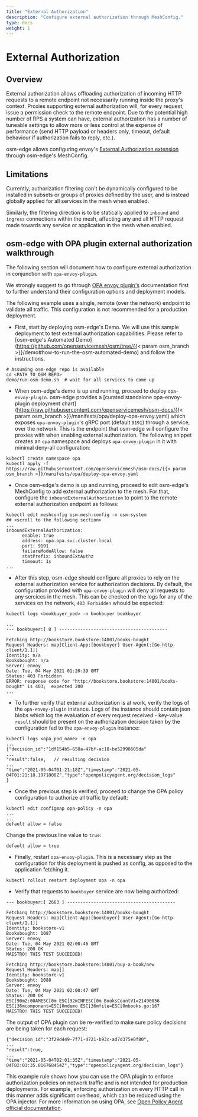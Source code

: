 ```yaml
---
title: "External Authorization"
description: "Configure external authorization through MeshConfig."
type: docs
weight: 1
---
```

# External Authorization

## Overview
External authorization allows offloading authorization of incoming HTTP requests to a remote endpoint not necessarily running inside the proxy's context.
Proxies supporting external authorization will, for every request, issue a permission check to the remote endpoint. Due to the potential high number of RPS a system can have, external authorization has a number of tuneable settings to allow more or less control at the expense of performance (send HTTP payload or headers only, timeout, default behaviour if authorization fails to reply, etc.).

osm-edge allows configuring envoy's [External Authorization extension](https://www.envoyproxy.io/docs/envoy/latest/configuration/http/http_filters/ext_authz_filter) through osm-edge's MeshConfig.

## Limitations
Currently, authorization filtering can't be dynamically configured to be installed in subsets or groups of proxies defined by the user, and is instead globally applied for all services in the mesh when enabled.

Similarly, the filtering direction is to be statically applied to  `inbound` and `ingress` connections within the mesh, affecting any and all HTTP request made towards any service or application in the mesh when enabled.


## osm-edge with OPA plugin external authorization walkthrough
The following section will document how to configure external authorization in conjunction with `opa-envoy-plugin`.

We strongly suggest to go through [OPA envoy plugin's](https://github.com/open-policy-agent/opa-envoy-plugin) documentation first to further understand their configuration options and deployment models.

The following example uses a single, remote (over the network) endpoint to validate all traffic. This configuration is not recommended for a production deployment.

- First, start by deploying osm-edge's Demo. We will use this sample deployment to test external authorization capabilities. Please refer to [osm-edge's Automated Demo](https://github.com/openservicemesh/osm/tree/{{< param osm_branch >}}/demo#how-to-run-the-osm-automated-demo) and follow the instructions.

```
# Assuming osm-edge repo is available
cd <PATH_TO_OSM_REPO>
demo/run-osm-demo.sh  # wait for all services to come up
```

- When osm-edge's demo is up and running, proceed to deploy `opa-envoy-plugin`. osm-edge provides a [curated standalone opa-envoy-plugin deployment chart](https://raw.githubusercontent.com/openservicemesh/osm-docs/{{< param osm_branch >}}/manifests/opa/deploy-opa-envoy.yaml) which exposes `opa-envoy-plugin`'s gRPC port (default `9191`) through a service, over the network. This is the endpoint that osm-edge will configure the proxies with when enabling external authorization. The following snippet creates an `opa` namespace and deploys `opa-envoy-plugin` in it with minimal deny-all configuration:

```
kubectl create namespace opa
kubectl apply -f https://raw.githubusercontent.com/openservicemesh/osm-docs/{{< param osm_branch >}}/manifests/opa/deploy-opa-envoy.yaml
```

- Once osm-edge's demo is up and running, proceed to edit osm-edge's MeshConfig to add external authorization to the mesh. For that, configure the `inboundExternalAuthorization` to point to the remote external authorization endpoint as follows:

```
kubectl edit meshconfig osm-mesh-config -n osm-system
## <scroll to the following section>
...
inboundExternalAuthorization:
      enable: true
      address: opa.opa.svc.cluster.local
      port: 9191
      failureModeAllow: false
      statPrefix: inboundExtAuthz
      timeout: 1s
...
```

- After this step, osm-edge should configure all proxies to rely on the external authorization service for authorization decisions. By default, the configuration provided with `opa-envoy-plugin` will deny all requests to any sercices in the mesh. This can be checked on the logs for any of the services on the network, `403 Forbidden` whould be expected:
```
kubectl logs <bookbuyer_pod> -n bookbuyer bookbuyer
```
```
...
--- bookbuyer:[ 8 ] -----------------------------------------

Fetching http://bookstore.bookstore:14001/books-bought
Request Headers: map[Client-App:[bookbuyer] User-Agent:[Go-http-client/1.1]]
Identity: n/a
Booksbought: n/a
Server: envoy
Date: Tue, 04 May 2021 01:20:39 GMT
Status: 403 Forbidden
ERROR: response code for "http://bookstore.bookstore:14001/books-bought" is 403;  expected 200
...
```

- To further verify that external authorization is at work, verify the logs of the `opa-envoy-plugin` instance. Logs of the instance should contain json blobs which log the evaluation of every request received - key-value `result` should be present on the authorization decision taken by the configuration fed to the `opa-envoy-plugin` instance:
```
kubectl logs <opa_pod_name> -n opa
...
{"decision_id":"1df154b5-658a-47bf-ac18-be52998605da"
...
"result":false,   // resulting decision
...
"time":"2021-05-04T01:21:18Z","timestamp":"2021-05-04T01:21:18.1971808Z","type":"openpolicyagent.org/decision_logs"
}
```

- Once the previous step is verified, proceed to change the OPA policy configuration to authorize all traffic by default:

```
kubectl edit configmap opa-policy -n opa
...
...
default allow = false
```
Change the previous line value to `true`:
```
default allow = true
```

- Finally, restart `opa-envoy-plugin`. This is a necessary step as the configuration for this deployment is pushed as config, as opposed to the application fetching it.
```
kubectl rollout restart deployment opa -n opa
```

- Verify that requests to `bookbuyer` service are now being authorized:
```
--- bookbuyer:[ 2663 ] -----------------------------------------

Fetching http://bookstore.bookstore:14001/books-bought
Request Headers: map[Client-App:[bookbuyer] User-Agent:[Go-http-client/1.1]]
Identity: bookstore-v1
Booksbought: 1087
Server: envoy
Date: Tue, 04 May 2021 02:00:46 GMT
Status: 200 OK
MAESTRO! THIS TEST SUCCEEDED!

Fetching http://bookstore.bookstore:14001/buy-a-book/new
Request Headers: map[]
Identity: bookstore-v1
Booksbought: 1088
Server: envoy
Date: Tue, 04 May 2021 02:00:47 GMT
Status: 200 OK
ESC[90m2:00AMESC[0m ESC[32mINFESC[0m BooksCountV1=21490056 ESC[36mcomponent=ESC[0mdemo ESC[36mfile=ESC[0mbooks.go:167
MAESTRO! THIS TEST SUCCEEDED!
```

The output of OPA plugin can be re-verified to make sure policy decisions are being taken for each request:
```
{"decision_id":"3f29d449-7f71-4721-b93c-ad7d375e0f80",
...
"result":true,
...
"time":"2021-05-04T02:01:35Z","timestamp":"2021-05-04T02:01:35.816768454Z","type":"openpolicyagent.org/decision_logs"}
```

This example rule shows how you can use the OPA plugin to enforce authorization policies on network traffic and is not intended for production deployments. For example, enforcing authorization on every HTTP call in this manner adds significant overhead, which can be reduced using the OPA injector. For more information on using OPA, see [Open Policy Agent official documentation](https://www.openpolicyagent.org/docs/latest/).
